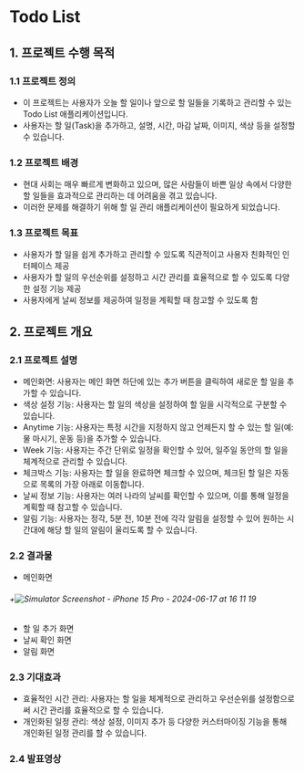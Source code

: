 # Todo List
## 1.	프로젝트 수행 목적
### 1.1	프로젝트 정의
+ 이 프로젝트는 사용자가 오늘 할 일이나 앞으로 할 일들을 기록하고 관리할 수 있는 Todo List 애플리케이션입니다.
+ 사용자는 할 일(Task)을 추가하고, 설명, 시간, 마감 날짜, 이미지, 색상 등을 설정할 수 있습니다. 
### 1.2	프로젝트 배경
+ 현대 사회는 매우 빠르게 변화하고 있으며, 많은 사람들이 바쁜 일상 속에서 다양한 할 일들을 효과적으로 관리하는 데 어려움을 겪고 있습니다.
+ 이러한 문제를 해결하기 위해 할 일 관리 애플리케이션이 필요하게 되었습니다.
### 1.3	프로젝트 목표
+ 사용자가 할 일을 쉽게 추가하고 관리할 수 있도록 직관적이고 사용자 친화적인 인터페이스 제공
+ 사용자가 할 일의 우선순위를 설정하고 시간 관리를 효율적으로 할 수 있도록 다양한 설정 기능 제공
+ 사용자에게 날씨 정보를 제공하여 일정을 계획할 때 참고할 수 있도록 함
## 2.	프로젝트 개요
### 2.1	프로젝트 설명
+	메인화면: 사용자는 메인 화면 하단에 있는 추가 버튼을 클릭하여 새로운 할 일을 추가할 수 있습니다.
+ 색상 설정 기능: 사용자는 할 일의 색상을 설정하여 할 일을 시각적으로 구분할 수 있습니다.
+ Anytime 기능: 사용자는 특정 시간을 지정하지 않고 언제든지 할 수 있는 할 일(예: 물 마시기, 운동 등)을 추가할 수 있습니다.
+ Week 기능: 사용자는 주간 단위로 일정을 확인할 수 있어, 일주일 동안의 할 일을 체계적으로 관리할 수 있습니다.
+ 체크박스 기능: 사용자는 할 일을 완료하면 체크할 수 있으며, 체크된 할 일은 자동으로 목록의 가장 아래로 이동합니다.
+ 날씨 정보 기능: 사용자는 여러 나라의 날씨를 확인할 수 있으며, 이를 통해 일정을 계획할 때 참고할 수 있습니다.
+ 알림 기능: 사용자는 정각, 5분 전, 10분 전에 각각 알림을 설정할 수 있어 원하는 시간대에 해당 할 일의 알림이 울리도록 할 수 있습니다.
### 2.2	결과물
+ 메인화면
###### +![Simulator Screenshot - iPhone 15 Pro - 2024-06-17 at 16 11 19](https://github.com/estherP23/TodoList_/assets/123536492/b70df39e-f543-4991-86f7-35d03917ca5d)
###### 


+ 할 일 추가 화면
+ 날씨 확인 화면
+ 알림 화면



### 2.3	기대효과
+ 효율적인 시간 관리: 사용자는 할 일을 체계적으로 관리하고 우선순위를 설정함으로써 시간 관리를 효율적으로 할 수 있습니다.
+ 개인화된 일정 관리: 색상 설정, 이미지 추가 등 다양한 커스터마이징 기능을 통해 개인화된 일정 관리를 할 수 있습니다.
### 2.4	발표영상




